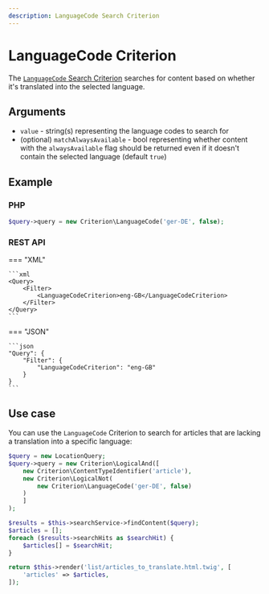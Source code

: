 ```yaml
---
description: LanguageCode Search Criterion
---
```


# LanguageCode Criterion

The [`LanguageCode` Search Criterion](/api/php_api/php_api_reference/classes/Ibexa-Contracts-Core-Repository-Values-Content-Query-Criterion-Location.html) searches for content based on whether it's translated into the selected language.

## Arguments

- `value` - string(s) representing the language codes to search for
- (optional) `matchAlwaysAvailable` - bool representing whether content with the `alwaysAvailable` flag should be returned even if it doesn't contain the selected language (default `true`)

## Example

### PHP

``` php
$query->query = new Criterion\LanguageCode('ger-DE', false);
```

### REST API

=== "XML"

    ```xml
    <Query>
        <Filter>
            <LanguageCodeCriterion>eng-GB</LanguageCodeCriterion>
        </Filter>
    </Query>
    ```

=== "JSON"

    ```json
    "Query": {
        "Filter": {
            "LanguageCodeCriterion": "eng-GB"
        }
    }
    ```

## Use case

You can use the `LanguageCode` Criterion to search for articles that are lacking a translation
into a specific language:

``` php hl_lines="5"
$query = new LocationQuery;
$query->query = new Criterion\LogicalAnd([
    new Criterion\ContentTypeIdentifier('article'),
    new Criterion\LogicalNot(
        new Criterion\LanguageCode('ger-DE', false)
    )
    ]
);

$results = $this->searchService->findContent($query);
$articles = [];
foreach ($results->searchHits as $searchHit) {
    $articles[] = $searchHit;
}

return $this->render('list/articles_to_translate.html.twig', [
    'articles' => $articles,
]);
```
